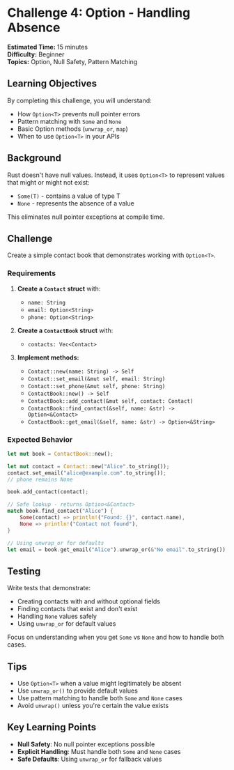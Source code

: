 # Challenge 4: Option<T> - Handling Absence

**Estimated Time:** 15 minutes  
**Difficulty:** Beginner  
**Topics:** Option<T>, Null Safety, Pattern Matching

## Learning Objectives

By completing this challenge, you will understand:
- How `Option<T>` prevents null pointer errors
- Pattern matching with `Some` and `None`
- Basic Option methods (`unwrap_or`, `map`)
- When to use `Option<T>` in your APIs

## Background

Rust doesn't have null values. Instead, it uses `Option<T>` to represent values that might or might not exist:
- `Some(T)` - contains a value of type T
- `None` - represents the absence of a value

This eliminates null pointer exceptions at compile time.

## Challenge

Create a simple contact book that demonstrates working with `Option<T>`.

### Requirements

1. **Create a `Contact` struct** with:
   - `name: String`
   - `email: Option<String>`
   - `phone: Option<String>`

2. **Create a `ContactBook` struct** with:
   - `contacts: Vec<Contact>`

3. **Implement methods:**
   - `Contact::new(name: String) -> Self`
   - `Contact::set_email(&mut self, email: String)`
   - `Contact::set_phone(&mut self, phone: String)`
   - `ContactBook::new() -> Self`
   - `ContactBook::add_contact(&mut self, contact: Contact)`
   - `ContactBook::find_contact(&self, name: &str) -> Option<&Contact>`
   - `ContactBook::get_email(&self, name: &str) -> Option<&String>`

### Expected Behavior

```rust
let mut book = ContactBook::new();

let mut contact = Contact::new("Alice".to_string());
contact.set_email("alice@example.com".to_string());
// phone remains None

book.add_contact(contact);

// Safe lookup - returns Option<&Contact>
match book.find_contact("Alice") {
    Some(contact) => println!("Found: {}", contact.name),
    None => println!("Contact not found"),
}

// Using unwrap_or for defaults
let email = book.get_email("Alice").unwrap_or(&"No email".to_string());
```

## Testing

Write tests that demonstrate:
- Creating contacts with and without optional fields
- Finding contacts that exist and don't exist
- Handling `None` values safely
- Using `unwrap_or` for default values

Focus on understanding when you get `Some` vs `None` and how to handle both cases.

## Tips

- Use `Option<T>` when a value might legitimately be absent
- Use `unwrap_or()` to provide default values
- Use pattern matching to handle both `Some` and `None` cases
- Avoid `unwrap()` unless you're certain the value exists

## Key Learning Points

- **Null Safety**: No null pointer exceptions possible
- **Explicit Handling**: Must handle both `Some` and `None` cases
- **Safe Defaults**: Using `unwrap_or` for fallback values 